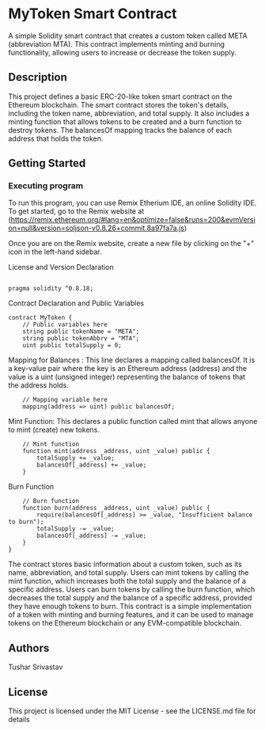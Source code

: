 # MyToken Smart Contract

A simple Solidity smart contract that creates a custom token called META (abbreviation MTA). This contract implements minting and burning functionality, allowing users to increase or decrease the token supply.

## Description

This project defines a basic ERC-20-like token smart contract on the Ethereum blockchain. The smart contract stores the token's details, including the token name, abbreviation, and total supply. It also includes a minting function that allows tokens to be created and a burn function to destroy tokens. The balancesOf mapping tracks the balance of each address that holds the token.
## Getting Started

### Executing program

To run this program, you can use Remix Etherium IDE, an online Solidity IDE. To get started, go to the Remix website at (https://remix.ethereum.org/#lang=en&optimize=false&runs=200&evmVersion=null&version=soljson-v0.8.26+commit.8a97fa7a.js)

Once you are on the Remix website, create a new file by clicking on the "+" icon in the left-hand sidebar.

License and Version Declaration
```solidity

pragma solidity ^0.8.18;
```

Contract Declaration and Public Variables
```solidity
contract MyToken {
    // Public variables here
    string public tokenName = "META";
    string public tokenAbbrv = "MTA";
    uint public totalSupply = 0;
```

Mapping for Balances : This line declares a mapping called balancesOf. It is a key-value pair where the key is an Ethereum address (address) and the value is a uint (unsigned integer) representing the balance of tokens that the address holds.
```solidity
    // Mapping variable here
    mapping(address => uint) public balancesOf;
```
Mint Function: This declares a public function called mint that allows anyone to mint (create) new tokens.
```solidity
    // Mint function
    function mint(address _address, uint _value) public {
        totalSupply += _value;
        balancesOf[_address] += _value;
    }
```
Burn Function
```solidity
    // Burn function
    function burn(address _address, uint _value) public {
        require(balancesOf[_address] >= _value, "Insufficient balance to burn");
        totalSupply -= _value;
        balancesOf[_address] -= _value;
    }
}
```


The contract stores basic information about a custom token, such as its name, abbreviation, and total supply.
Users can mint tokens by calling the mint function, which increases both the total supply and the balance of a specific address.
Users can burn tokens by calling the burn function, which decreases the total supply and the balance of a specific address, provided they have enough tokens to burn.
This contract is a simple implementation of a token with minting and burning features, and it can be used to manage tokens on the Ethereum blockchain or any EVM-compatible blockchain.

## Authors

Tushar Srivastav



## License

This project is licensed under the MIT License - see the LICENSE.md file for details
